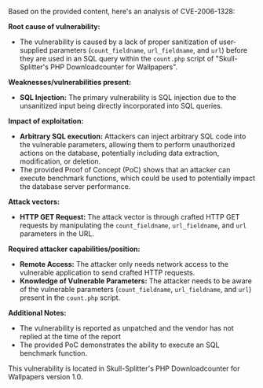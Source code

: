 Based on the provided content, here's an analysis of CVE-2006-1328:

**Root cause of vulnerability:**
- The vulnerability is caused by a lack of proper sanitization of user-supplied parameters (`count_fieldname`, `url_fieldname`, and `url`) before they are used in an SQL query within the `count.php` script of "Skull-Splitter's PHP Downloadcounter for Wallpapers".

**Weaknesses/vulnerabilities present:**
- **SQL Injection:** The primary vulnerability is SQL injection due to the unsanitized input being directly incorporated into SQL queries.

**Impact of exploitation:**
- **Arbitrary SQL execution:** Attackers can inject arbitrary SQL code into the vulnerable parameters, allowing them to perform unauthorized actions on the database, potentially including data extraction, modification, or deletion.
- The provided Proof of Concept (PoC) shows that an attacker can execute benchmark functions, which could be used to potentially impact the database server performance.

**Attack vectors:**
- **HTTP GET Request:** The attack vector is through crafted HTTP GET requests by manipulating the `count_fieldname`, `url_fieldname`, and `url` parameters in the URL.

**Required attacker capabilities/position:**
- **Remote Access:** The attacker only needs network access to the vulnerable application to send crafted HTTP requests.
- **Knowledge of Vulnerable Parameters:** The attacker needs to be aware of the vulnerable parameters (`count_fieldname`, `url_fieldname`, and `url`) present in the `count.php` script.

**Additional Notes:**
- The vulnerability is reported as unpatched and the vendor has not replied at the time of the report
- The provided PoC demonstrates the ability to execute an SQL benchmark function.

This vulnerability is located in Skull-Splitter's PHP Downloadcounter for Wallpapers version 1.0.
